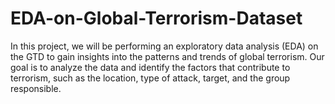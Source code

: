 # EDA-on-Global-Terrorism-Dataset
In this project, we will be performing an exploratory data analysis (EDA) on the GTD to gain insights into the patterns and trends of global terrorism. Our goal is to analyze the data and identify the factors that contribute to terrorism, such as the location, type of attack, target, and the group responsible.
